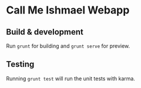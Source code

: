 # Call Me Ishmael Webapp

## Build & development

Run `grunt` for building and `grunt serve` for preview.

## Testing

Running `grunt test` will run the unit tests with karma.
